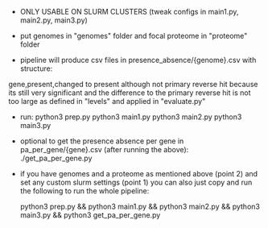 - ONLY USABLE ON SLURM CLUSTERS (tweak configs in main1.py, main2.py, main3.py)

- put genomes in "genomes" folder and focal proteome in "proteome" folder

- pipeline will produce csv files in presence_absence/{genome}.csv with structure:

gene,present,changed to present although not primary reverse hit because its still very significant and the difference to the primary reverse hit is not too large as defined in "levels" and applied in "evaluate.py"

- run:
	python3 prep.py
	python3 main1.py
	python3 main2.py
	python3 main3.py

- optional to get the presence absence per gene in pa_per_gene/{gene}.csv (after running the above):
./get_pa_per_gene.py

- if you have genomes and a proteome as mentioned above (point 2) and set any custom slurm settings (point 1) you can also just copy and run the following to run the whole pipeline:

	python3 prep.py && python3 main1.py && python3 main2.py && python3 main3.py && python3 get_pa_per_gene.py
